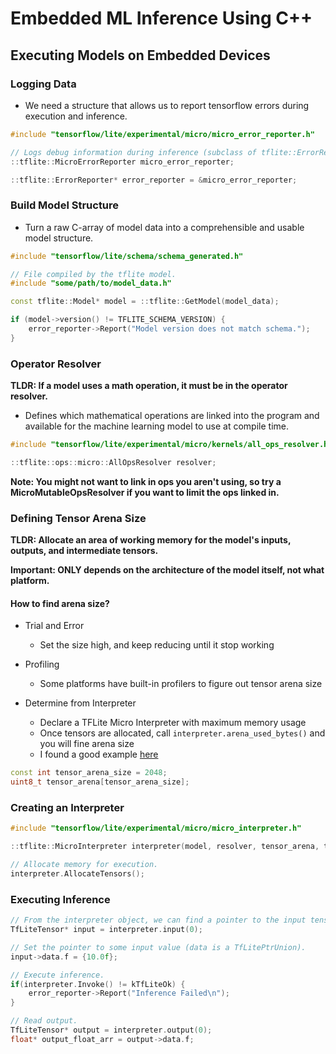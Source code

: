 # Embedded ML Inference Using C++

## Executing Models on Embedded Devices

### Logging Data

- We need a structure that allows us to report tensorflow errors during execution and inference.

```cpp
#include "tensorflow/lite/experimental/micro/micro_error_reporter.h"

// Logs debug information during inference (subclass of tflite::ErrorReporter).
::tflite::MicroErrorReporter micro_error_reporter;

::tflite::ErrorReporter* error_reporter = &micro_error_reporter;
```

### Build Model Structure

- Turn a raw C-array of model data into a comprehensible and usable model structure.

```cpp
#include "tensorflow/lite/schema/schema_generated.h"

// File compiled by the tflite model.
#include "some/path/to/model_data.h"

const tflite::Model* model = ::tflite::GetModel(model_data);

if (model->version() != TFLITE_SCHEMA_VERSION) {
    error_reporter->Report("Model version does not match schema.");
}
```

### Operator Resolver

**TLDR: If a model uses a math operation, it must be in the operator resolver.**

- Defines which mathematical operations are linked into the program and available for the machine learning model to use at compile time.

```cpp
#include "tensorflow/lite/experimental/micro/kernels/all_ops_resolver.h"

::tflite::ops::micro::AllOpsResolver resolver;
```

**Note: You might not want to link in ops you aren't using, so try a MicroMutableOpsResolver if you want to limit the ops linked in.**

### Defining Tensor Arena Size

**TLDR: Allocate an area of working memory for the model's inputs, outputs, and intermediate tensors.**

**Important: ONLY depends on the architecture of the model itself, not what platform.**

#### How to find arena size?

- Trial and Error

    - Set the size high, and keep reducing until it stop working

- Profiling

    - Some platforms have built-in profilers to figure out tensor arena size

- Determine from Interpreter

    - Declare a TFLite Micro Interpreter with maximum memory usage
    - Once tensors are allocated, call `interpreter.arena_used_bytes()` and you will fine arena size
    - I found a good example [here](https://github.com/edgeimpulse/tflite-find-arena-size/blob/master/source/find_arena_size.h)

```cpp
const int tensor_arena_size = 2048;
uint8_t tensor_arena[tensor_arena_size];
```

### Creating an Interpreter

```cpp
#include "tensorflow/lite/experimental/micro/micro_interpreter.h"

::tflite::MicroInterpreter interpreter(model, resolver, tensor_arena, tensor_arena_size, error_reporter);

// Allocate memory for execution.
interpreter.AllocateTensors();
```

### Executing Inference

```cpp
// From the interpreter object, we can find a pointer to the input tensor.
TfLiteTensor* input = interpreter.input(0);

// Set the pointer to some input value (data is a TfLitePtrUnion).
input->data.f = {10.0f};

// Execute inference.
if(interpreter.Invoke() != kTfLiteOk) {
    error_reporter->Report("Inference Failed\n");
}

// Read output.
TfLiteTensor* output = interpreter.output(0);
float* output_float_arr = output->data.f;
```


